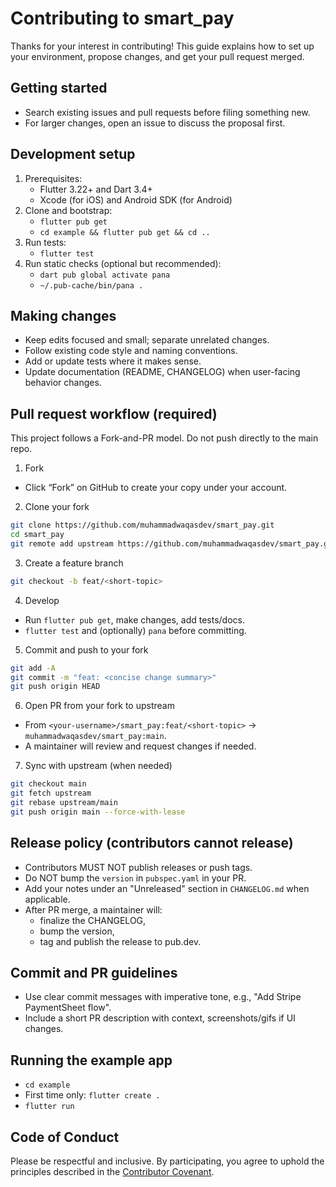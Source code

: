 # Contributing to smart_pay

Thanks for your interest in contributing! This guide explains how to set up your environment, propose changes, and get your pull request merged.

## Getting started
- Search existing issues and pull requests before filing something new.
- For larger changes, open an issue to discuss the proposal first.

## Development setup
1. Prerequisites:
    - Flutter 3.22+ and Dart 3.4+
    - Xcode (for iOS) and Android SDK (for Android)
2. Clone and bootstrap:
    - `flutter pub get`
    - `cd example && flutter pub get && cd ..`
3. Run tests:
    - `flutter test`
4. Run static checks (optional but recommended):
    - `dart pub global activate pana`
    - `~/.pub-cache/bin/pana .`

## Making changes
- Keep edits focused and small; separate unrelated changes.
- Follow existing code style and naming conventions.
- Add or update tests where it makes sense.
- Update documentation (README, CHANGELOG) when user-facing behavior changes.

## Pull request workflow (required)
This project follows a Fork-and-PR model. Do not push directly to the main repo.

1) Fork
- Click “Fork” on GitHub to create your copy under your account.

2) Clone your fork
```bash
git clone https://github.com/muhammadwaqasdev/smart_pay.git
cd smart_pay
git remote add upstream https://github.com/muhammadwaqasdev/smart_pay.git
```

3) Create a feature branch
```bash
git checkout -b feat/<short-topic>
```

4) Develop
- Run `flutter pub get`, make changes, add tests/docs.
- `flutter test` and (optionally) `pana` before committing.

5) Commit and push to your fork
```bash
git add -A
git commit -m "feat: <concise change summary>"
git push origin HEAD
```

6) Open PR from your fork to upstream
- From `<your-username>/smart_pay:feat/<short-topic>` → `muhammadwaqasdev/smart_pay:main`.
- A maintainer will review and request changes if needed.

7) Sync with upstream (when needed)
```bash
git checkout main
git fetch upstream
git rebase upstream/main
git push origin main --force-with-lease
```

## Release policy (contributors cannot release)
- Contributors MUST NOT publish releases or push tags.
- Do NOT bump the `version` in `pubspec.yaml` in your PR.
- Add your notes under an "Unreleased" section in `CHANGELOG.md` when applicable.
- After PR merge, a maintainer will:
    - finalize the CHANGELOG,
    - bump the version,
    - tag and publish the release to pub.dev.

## Commit and PR guidelines
- Use clear commit messages with imperative tone, e.g., "Add Stripe PaymentSheet flow".
- Include a short PR description with context, screenshots/gifs if UI changes.

## Running the example app
- `cd example`
- First time only: `flutter create .`
- `flutter run`

## Code of Conduct
Please be respectful and inclusive. By participating, you agree to uphold the principles described in the [Contributor Covenant](https://www.contributor-covenant.org/).
